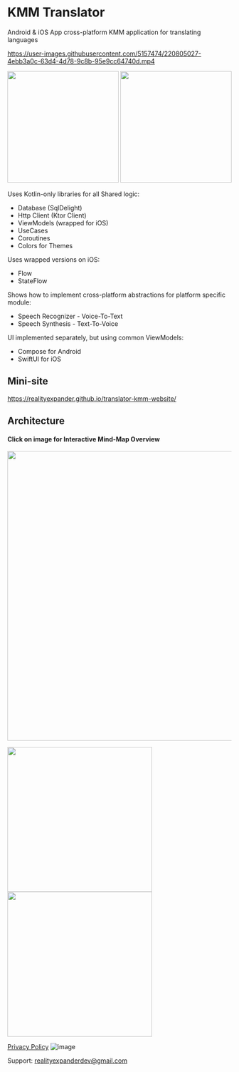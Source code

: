 # KMM Translator 

Android &amp; iOS App cross-platform KMM application for translating languages

https://user-images.githubusercontent.com/5157474/220805027-4ebb3a0c-63d4-4d78-9c8b-95e9cc64740d.mp4

<!-- [<img src="https://user-images.githubusercontent.com/5157474/218233986-0d42e2be-669e-4948-835a-a15c02179510.png" width=150 />](https://user-images.githubusercontent.com/5157474/218233986-0d42e2be-669e-4948-835a-a15c02179510.png) -->

[<img src="https://user-images.githubusercontent.com/5157474/218233438-99c84e55-f835-4076-976b-868ed5d19e8a.png" width=250 />](https://user-images.githubusercontent.com/5157474/218233438-99c84e55-f835-4076-976b-868ed5d19e8a.png)
[<img src="https://user-images.githubusercontent.com/5157474/218236851-de783ba5-4dc9-40e6-885e-03889e9131db.png" width=250 />](https://user-images.githubusercontent.com/5157474/218236851-de783ba5-4dc9-40e6-885e-03889e9131db.png)

Uses Kotlin-only libraries for all Shared logic:
- Database (SqlDelight)
- Http Client (Ktor Client)
- ViewModels (wrapped for iOS)
- UseCases
- Coroutines
- Colors for Themes

Uses wrapped versions on iOS:
- Flow
- StateFlow

Shows how to implement cross-platform abstractions for platform specific module:
- Speech Recognizer - Voice-To-Text
- Speech Synthesis - Text-To-Voice

UI implemented separately, but using common ViewModels:
- Compose for Android
- SwiftUI for iOS

## Mini-site
https://realityexpander.github.io/translator-kmm-website/

## Architecture

#### Click on image for Interactive Mind-Map Overview

[<img src="https://user-images.githubusercontent.com/5157474/218219624-371b1ead-54d5-43e8-975a-12956e1c7bd6.png" width=650 />](https://mm.tt/map/2590156097)

[<img src="https://user-images.githubusercontent.com/5157474/218237123-64141f91-edc6-4943-85af-7d96704c51af.png" width=325 />](https://user-images.githubusercontent.com/5157474/218237123-64141f91-edc6-4943-85af-7d96704c51af.png)
[<img src="https://user-images.githubusercontent.com/5157474/218237980-1c7bf06a-c8b8-4012-b821-ddc16bb4ffe3.png" width=325 />](https://user-images.githubusercontent.com/5157474/218237980-1c7bf06a-c8b8-4012-b821-ddc16bb4ffe3.png)



[Privacy Policy](https://www.freeprivacypolicy.com/live/71a70ce3-b22c-4847-bd57-062505eba83a)
![image](https://user-images.githubusercontent.com/5157474/218234141-233daac6-2c4d-4cb8-be7a-ec16968ec231.png)

Support: realityexpanderdev@gmail.com
